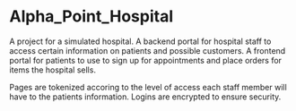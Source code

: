 # Alpha_Point_Hospital
 A project for a simulated hospital. A backend portal for hospital staff to access certain information on patients and possible customers. A frontend portal for patients to use to sign up for appointments and place orders for items the hospital sells.

Pages are tokenized accoring to the level of access each staff member will have to the patients information. Logins are encrypted to ensure security.
